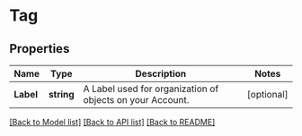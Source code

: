 # Tag

## Properties

Name | Type | Description | Notes
------------ | ------------- | ------------- | -------------
**Label** | **string** | A Label used for organization of objects on your Account.  | [optional] 

[[Back to Model list]](../README.md#documentation-for-models) [[Back to API list]](../README.md#documentation-for-api-endpoints) [[Back to README]](../README.md)


